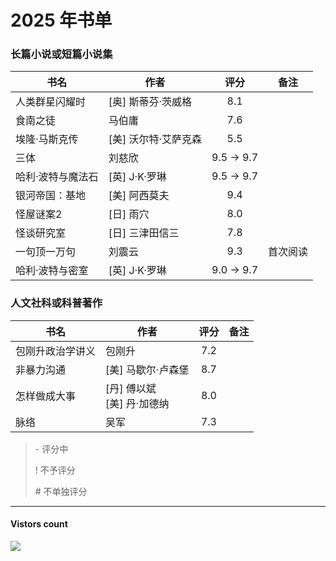 # 2025 年书单

### 长篇小说或短篇小说集
| 书名 | 作者 | 评分 | 备注 |
| --- | --- | :---: | --- |
| 人类群星闪耀时 | [奥] 斯蒂芬·茨威格 | 8.1 | |
| 食南之徒 | 马伯庸 | 7.6 | |
| 埃隆·马斯克传 | [美] 沃尔特·艾萨克森 | 5.5 | |
| 三体 | 刘慈欣 | 9.5 -> 9.7 | |
| 哈利·波特与魔法石 | [英] J·K·罗琳 | 9.5 -> 9.7 | |
| 银河帝国：基地 | [美] 阿西莫夫 | 9.4 | |
| 怪屋谜案2 | [日] 雨穴 | 8.0 | |
| 怪谈研究室 | [日] 三津田信三 | 7.8 | |
| 一句顶一万句 | 刘震云 | 9.3 | 首次阅读 |
| 哈利·波特与密室 | [英] J·K·罗琳 | 9.0 -> 9.7 | |


### 人文社科或科普著作
| 书名 | 作者 | 评分 | 备注 |
| --- | --- | :---: | --- |
| 包刚升政治学讲义 | 包刚升 | 7.2 | |
| 非暴力沟通 | [美] 马歇尔·卢森堡 | 8.7 | |
| 怎样做成大事 | [丹] 傅以斌<br />[美] 丹·加德纳 | 8.0 | |
| 脉络 | 吴军 | 7.3 | |


> 
> \- 评分中
> 
> \! 不予评分
>
> \# 不单独评分

-------------
#### Vistors count
<img src="https://profile-counter.glitch.me/chuxiaonan/count.svg" />
